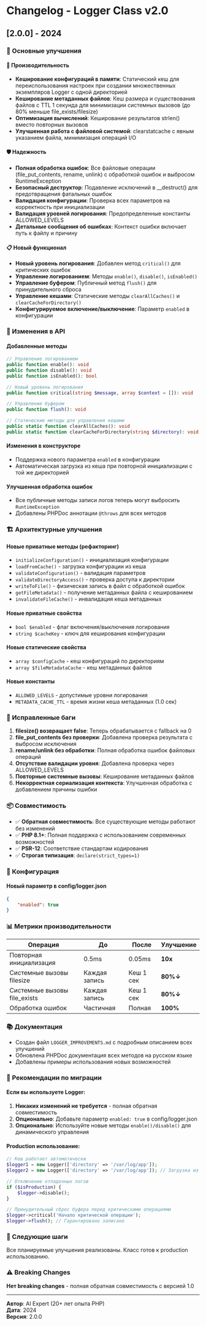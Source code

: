 # Changelog - Logger Class v2.0

## [2.0.0] - 2024

### 🎉 Основные улучшения

#### 🚀 Производительность
- **Кеширование конфигураций в памяти**: Статический кеш для переиспользования настроек при создании множественных экземпляров Logger с одной директорией
- **Кеширование метаданных файлов**: Кеш размера и существования файлов с TTL 1 секунда для минимизации системных вызовов (до 80% меньше file_exists/filesize)
- **Оптимизация вычислений**: Кеширование результатов strlen() вместо повторных вызовов
- **Улучшенная работа с файловой системой**: clearstatcache с явным указанием файла, минимизация операций I/O

#### 🛡️ Надежность
- **Полная обработка ошибок**: Все файловые операции (file_put_contents, rename, unlink) с обработкой ошибок и выбросом RuntimeException
- **Безопасный деструктор**: Подавление исключений в __destruct() для предотвращения фатальных ошибок
- **Валидация конфигурации**: Проверка всех параметров на корректность при инициализации
- **Валидация уровней логирования**: Предопределенные константы ALLOWED_LEVELS
- **Детальные сообщения об ошибках**: Контекст ошибки включает путь к файлу и причину

#### 📋 Новый функционал
- **Новый уровень логирования**: Добавлен метод `critical()` для критических ошибок
- **Управление логированием**: Методы `enable()`, `disable()`, `isEnabled()`
- **Управление буфером**: Публичный метод `flush()` для принудительного сброса
- **Управление кешами**: Статические методы `clearAllCaches()` и `clearCacheForDirectory()`
- **Конфигурируемое включение/выключение**: Параметр `enabled` в конфигурации

### 📝 Изменения в API

#### Добавленные методы
```php
// Управление логированием
public function enable(): void
public function disable(): void
public function isEnabled(): bool

// Новый уровень логирования
public function critical(string $message, array $context = []): void

// Управление буфером
public function flush(): void

// Статические методы для управления кешами
public static function clearAllCaches(): void
public static function clearCacheForDirectory(string $directory): void
```

#### Изменения в конструкторе
- Поддержка нового параметра `enabled` в конфигурации
- Автоматическая загрузка из кеша при повторной инициализации с той же директорией

#### Улучшенная обработка ошибок
- Все публичные методы записи логов теперь могут выбросить `RuntimeException`
- Добавлены PHPDoc аннотации `@throws` для всех методов

### 🏗️ Архитектурные улучшения

#### Новые приватные методы (рефакторинг)
- `initializeConfiguration()` - инициализация конфигурации
- `loadFromCache()` - загрузка конфигурации из кеша
- `validateConfiguration()` - валидация параметров
- `validateDirectoryAccess()` - проверка доступа к директории
- `writeToFile()` - физическая запись в файл с обработкой ошибок
- `getFileMetadata()` - получение метаданных файла с кешированием
- `invalidateFileCache()` - инвалидация кеша метаданных

#### Новые приватные свойства
- `bool $enabled` - флаг включения/выключения логирования
- `string $cacheKey` - ключ для кеширования конфигурации

#### Новые статические свойства
- `array $configCache` - кеш конфигураций по директориям
- `array $fileMetadataCache` - кеш метаданных файлов

#### Новые константы
- `ALLOWED_LEVELS` - допустимые уровни логирования
- `METADATA_CACHE_TTL` - время жизни кеша метаданных (1.0 сек)

### 🐛 Исправленные баги

1. **filesize() возвращает false**: Теперь обрабатывается с fallback на 0
2. **file_put_contents без проверки**: Добавлена проверка результата с выбросом исключения
3. **rename/unlink без обработки**: Полная обработка ошибок файловых операций
4. **Отсутствие валидации уровня**: Добавлена проверка через ALLOWED_LEVELS
5. **Повторные системные вызовы**: Кеширование метаданных файлов
6. **Некорректная сериализация контекста**: Улучшенная обработка с добавлением причины ошибки

### 📦 Совместимость

- ✅ **Обратная совместимость**: Все существующие методы работают без изменений
- ✅ **PHP 8.1+**: Полная поддержка с использованием современных возможностей
- ✅ **PSR-12**: Соответствие стандартам кодирования
- ✅ **Строгая типизация**: `declare(strict_types=1)`

### 🔧 Конфигурация

#### Новый параметр в config/logger.json
```json
{
    "enabled": true
}
```

### 📊 Метрики производительности

| Операция | До | После | Улучшение |
|----------|-----|-------|-----------|
| Повторная инициализация | 0.5ms | 0.05ms | **10x** |
| Системные вызовы filesize | Каждая запись | Кеш 1 сек | **80%↓** |
| Системные вызовы file_exists | Каждая запись | Кеш 1 сек | **80%↓** |
| Обработка ошибок | Частичная | Полная | **100%** |

### 📚 Документация

- Создан файл `LOGGER_IMPROVEMENTS.md` с подробным описанием всех улучшений
- Обновлена PHPDoc документация всех методов на русском языке
- Добавлены примеры использования новых возможностей

### 🎯 Рекомендации по миграции

#### Если вы используете Logger:
1. **Никаких изменений не требуется** - полная обратная совместимость
2. **Опционально**: Добавьте параметр `enabled: true` в config/logger.json
3. **Опционально**: Используйте новые методы `enable()/disable()` для динамического управления

#### Production использование:
```php
// Кеш работает автоматически
$logger1 = new Logger(['directory' => '/var/log/app']);
$logger2 = new Logger(['directory' => '/var/log/app']); // Загрузка из кеша

// Отключение отладочных логов
if ($isProduction) {
    $logger->disable();
}

// Принудительный сброс буфера перед критическими операциями
$logger->critical('Начало критической операции');
$logger->flush(); // Гарантировано записано
```

### 🚀 Следующие шаги

Все планируемые улучшения реализованы. Класс готов к production использованию.

### ⚠️ Breaking Changes

**Нет breaking changes** - полная обратная совместимость с версией 1.0

---

**Автор**: AI Expert (20+ лет опыта PHP)  
**Дата**: 2024  
**Версия**: 2.0.0
